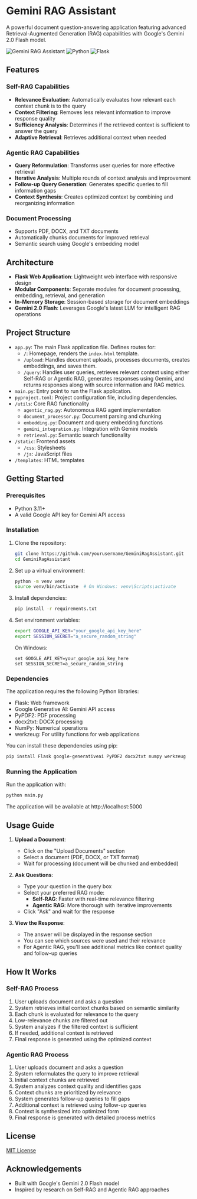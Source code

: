 # Gemini RAG Assistant

A powerful document question-answering application featuring advanced Retrieval-Augmented Generation (RAG) capabilities with Google's Gemini 2.0 Flash model.

![Gemini RAG Assistant](https://img.shields.io/badge/Gemini-RAG%20Assistant-blue)
![Python](https://img.shields.io/badge/Python-3.11+-green)
![Flask](https://img.shields.io/badge/Flask-3.1.0+-orange)

## Features

### Self-RAG Capabilities
- **Relevance Evaluation**: Automatically evaluates how relevant each context chunk is to the query
- **Context Filtering**: Removes less relevant information to improve response quality
- **Sufficiency Analysis**: Determines if the retrieved context is sufficient to answer the query
- **Adaptive Retrieval**: Retrieves additional context when needed

### Agentic RAG Capabilities
- **Query Reformulation**: Transforms user queries for more effective retrieval
- **Iterative Analysis**: Multiple rounds of context analysis and improvement
- **Follow-up Query Generation**: Generates specific queries to fill information gaps
- **Context Synthesis**: Creates optimized context by combining and reorganizing information

### Document Processing
- Supports PDF, DOCX, and TXT documents
- Automatically chunks documents for improved retrieval
- Semantic search using Google's embedding model

## Architecture

- **Flask Web Application**: Lightweight web interface with responsive design
- **Modular Components**: Separate modules for document processing, embedding, retrieval, and generation
- **In-Memory Storage**: Session-based storage for document embeddings
- **Gemini 2.0 Flash**: Leverages Google's latest LLM for intelligent RAG operations

## Project Structure

- `app.py`: The main Flask application file. Defines routes for:
    - `/`:  Homepage, renders the `index.html` template.
    - `/upload`: Handles document uploads, processes documents, creates embeddings, and saves them.
    - `/query`: Handles user queries, retrieves relevant context using either Self-RAG or Agentic RAG, generates responses using Gemini, and returns responses along with source information and RAG metrics.
- `main.py`: Entry point to run the Flask application.
- `pyproject.toml`: Project configuration file, including dependencies.
- `/utils`: Core RAG functionality
  - `agentic_rag.py`: Autonomous RAG agent implementation
  - `document_processor.py`: Document parsing and chunking
  - `embedding.py`: Document and query embedding functions
  - `gemini_integration.py`: Integration with Gemini models
  - `retrieval.py`: Semantic search functionality
- `/static`: Frontend assets
  - `/css`: Stylesheets
  - `/js`: JavaScript files
- `/templates`: HTML templates

## Getting Started

### Prerequisites

- Python 3.11+
- A valid Google API key for Gemini API access

### Installation

1. Clone the repository:
   ```bash
   git clone https://github.com/yourusername/GeminiRagAssistant.git
   cd GeminiRagAssistant
   ```

2. Set up a virtual environment:
   ```bash
   python -m venv venv
   source venv/bin/activate  # On Windows: venv\Scripts\activate
   ```

3. Install dependencies:
   ```bash
   pip install -r requirements.txt
   ```

4. Set environment variables:
   ```bash
   export GOOGLE_API_KEY="your_google_api_key_here"
   export SESSION_SECRET="a_secure_random_string"
   ```
   On Windows:
   ```
   set GOOGLE_API_KEY=your_google_api_key_here
   set SESSION_SECRET=a_secure_random_string
   ```

### Dependencies

The application requires the following Python libraries:

- Flask: Web framework
- Google Generative AI: Gemini API access
- PyPDF2: PDF processing
- docx2txt: DOCX processing
- NumPy: Numerical operations
- werkzeug: For utility functions for web applications

You can install these dependencies using pip:

```bash
pip install Flask google-generativeai PyPDF2 docx2txt numpy werkzeug
```

### Running the Application

Run the application with:
```bash
python main.py
```

The application will be available at http://localhost:5000

## Usage Guide

1. **Upload a Document**:
   - Click on the "Upload Documents" section
   - Select a document (PDF, DOCX, or TXT format)
   - Wait for processing (document will be chunked and embedded)

2. **Ask Questions**:
   - Type your question in the query box
   - Select your preferred RAG mode:
     - **Self-RAG**: Faster with real-time relevance filtering
     - **Agentic RAG**: More thorough with iterative improvements
   - Click "Ask" and wait for the response

3. **View the Response**:
   - The answer will be displayed in the response section
   - You can see which sources were used and their relevance
   - For Agentic RAG, you'll see additional metrics like context quality and follow-up queries

## How It Works

### Self-RAG Process
1. User uploads document and asks a question
2. System retrieves initial context chunks based on semantic similarity
3. Each chunk is evaluated for relevance to the query
4. Low-relevance chunks are filtered out
5. System analyzes if the filtered context is sufficient
6. If needed, additional context is retrieved
7. Final response is generated using the optimized context

### Agentic RAG Process
1. User uploads document and asks a question
2. System reformulates the query to improve retrieval
3. Initial context chunks are retrieved
4. System analyzes context quality and identifies gaps
5. Context chunks are prioritized by relevance
6. System generates follow-up queries to fill gaps
7. Additional context is retrieved using follow-up queries
8. Context is synthesized into optimized form
9. Final response is generated with detailed process metrics

## License

[MIT License](LICENSE)

## Acknowledgements

- Built with Google's Gemini 2.0 Flash model
- Inspired by research on Self-RAG and Agentic RAG approaches
